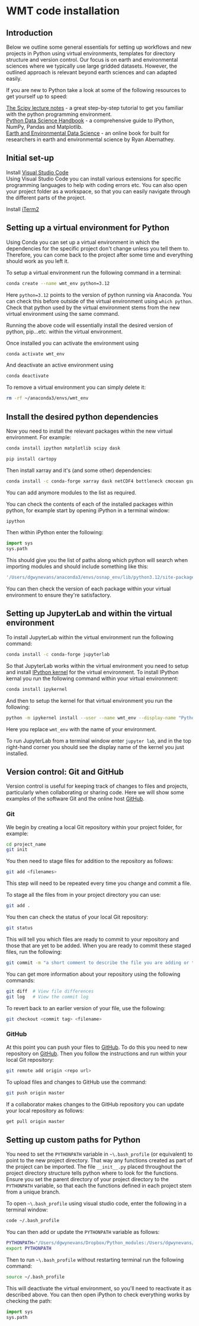 # WMT code installation

## Introduction

Below we outline some general essentials for setting up workflows and new projects in Python using virtual environments, templates for directory structure and version control. Our focus is on earth and environmental sciences where we typically use large gridded datasets. However, the outlined approach is relevant beyond earth sciences and can adapted easily.

If you are new to Python take a look at some of the following resources to get yourself up to speed:

[The Scipy lecture notes](https://scipy-lectures.org/) - a great step-by-step tutorial to get you familiar with the python programming environment.</br>
[Python Data Science Handbook](https://jakevdp.github.io/PythonDataScienceHandbook/) - a comprehensive guide to IPython, NumPy, Pandas and Matplotlib.</br>
[Earth and Environmental Data Science](https://earth-env-data-science.github.io/) - an online book for built for researchers in earth and environmental science by Ryan Abernathey.

## Initial set-up

Install [Visual Studio Code](https://code.visualstudio.com/)</br>
 Using Visual Studio Code you can install various extensions for specific programming languages to help with coding errors etc. You can also open your project folder as a workspace, so that you can easily navigate through the different parts of the project.</br>

Install [iTerm2](https://www.iterm2.com/)</br>

## Setting up a virtual environment for Python

Using Conda you can set up a virtual environment in which the dependencies for the specific project don't change unless you tell them to. Therefore, you can come back to the project after some time and everything should work as you left it.

To setup a virtual environment run the following command in a terminal:</br>

```bash
conda create --name wmt_env python=3.12
```

Here `python=3.12` points to the version of python running via Anaconda. You can check this before outside of the virtual environment using `which python`. Check that python used by the virtual environment stems from the new virtual environment using the same command. </br>

Running the above code will essentially install the desired version of python, pip...etc. within the virtual environment.

Once installed you can activate the environment using

```bash
conda activate wmt_env
```

And deactivate an active environment using

```bash
conda deactivate
```

To remove a virtual environment you can simply delete it:

```bash
rm -rf ~/anaconda3/envs/wmt_env
```

## Install the desired python dependencies

Now you need to install the relevant packages within the new virtual environment. For example:

```bash
conda install ipython matplotlib scipy dask
```
```bash
pip install cartopy
```

Then install xarray and it's (and some other) dependencies:

```bash
conda install -c conda-forge xarray dask netCDF4 bottleneck cmocean gsw
```

You can add anymore modules to the list as required.

You can check the contents of each of the installed packages within python, for example start by opening iPython in a terminal window:

```bash
ipython
```

Then within iPython enter the following:

```python
import sys
sys.path
```

This should give you the list of paths along which python will search when importing modules and should include something like this:

```bash
'/Users/dgwynevans/anaconda3/envs/osnap_env/lib/python3.12/site-packages'
```

You can then check the version of each package within your virtual environment to ensure they're satisfactory.

## Setting up JupyterLab and within the virtual environment

To install JupyterLab within the virtual environment run the following command:

```bash
conda install -c conda-forge jupyterlab
```

So that JupyterLab works within the virtual environment you need to setup and install [IPython kernel](https://ipython.readthedocs.io/en/stable/install/kernel_install.html) for the virtual environment. To install IPython kernal you run the following command within your virtual environment:

```bash
conda install ipykernel
```

And then to setup the kernel for that virtual environment you run the following:

```bash
python -m ipykernel install --user --name wmt_env --display-name "Python (wmt_env)"
```

Here you replace `wmt_env` with the name of your environment.

To run JupyterLab from a terminal window enter `jupyter lab`, and in the top right-hand corner you should see the display name of the kernel you just installed.

## Version control: Git and GitHub

Version control is useful for keeping track of changes to files and projects, particularly when collaborating or sharing code. Here we will show some examples of the software Git and the online host [GitHub](https://github.com/).

### Git

We begin by creating a local Git repository within your project folder, for example:

```bash
cd project_name
git init
```

You then need to stage files for addition to the repository as follows:

```bash
git add <filenames>
```

This step will need to be repeated every time you change and commit a file.

To stage all the files from in your project directory you can use:

```bash
git add .
```

You then can check the status of your local Git repository:

```bash
git status
```

This will tell you which files are ready to commit to your repository and those that are yet to be added. When you are ready to commit these staged files, run the following:

```bash
git commit -m "a short comment to describe the file you are adding or the changes you've made"
```

You can get more information about your repository using the following commands:

```bash
git diff  # View file differences
git log   # View the commit log
```

To revert back to an earlier version of your file, use the following:

```bash
git checkout <commit tag> <filename>
```

### GitHub

At this point you can push your files to [GitHub](https://github.com/). To do this you need to new repository on [GitHub](https://github.com/). Then you follow the instructions and run within your local Git repository:

```bash
git remote add origin <repo url>
```

To upload files and changes to GitHub use the command:

```bash
git push origin master
```

If a collaborator makes changes to the GitHub repository you can update your local repository as follows:

```bash
get pull origin master
```

## Setting up custom paths for Python

You need to set the `PYTHONPATH` variable in `~\.bash_profile` (or equivalent) to point to the new project directory. That way any functions created as part of the project can be imported. The file `__init__.py` placed throughout the project directory structure tells python where to look for the functions. Ensure you set the parent directory of your project directory to the `PYTHONPATH` variable, so that each the functions defined in each project stem from a unique branch.

To open `~\.bash_profile` using visual studio code, enter the following in a terminal window:

```bash
code ~/.bash_profile
```

You can then add or update the `PYTHONPATH` variable as follows:

```bash
PYTHONPATH="/Users/dgwynevans/Dropbox/Python_modules:/Users/dgwynevans/Dropbox/work_general/dev/programming_workshop"
export PYTHONPATH
```

Then to run `~\.bash_profile` without restarting terminal run the following command:

```bash
source ~/.bash_profile
```

This will deactivate the virtual environment, so you'll need to reactivate it as described above. You can then open iPython to check everything works by checking the path:

```python
import sys
sys.path
```

